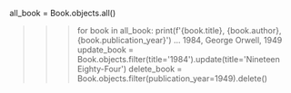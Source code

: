  all_book = Book.objects.all()
>>> for book in all_book: print(f'{book.title}, {book.author}, {book.publication_year}')
...
1984, George Orwell, 1949
>>> update_book = Book.objects.filter(title='1984').update(title='Nineteen Eighty-Four')
>>> delete_book = Book.objects.filter(publication_year=1949).delete()
>>>

